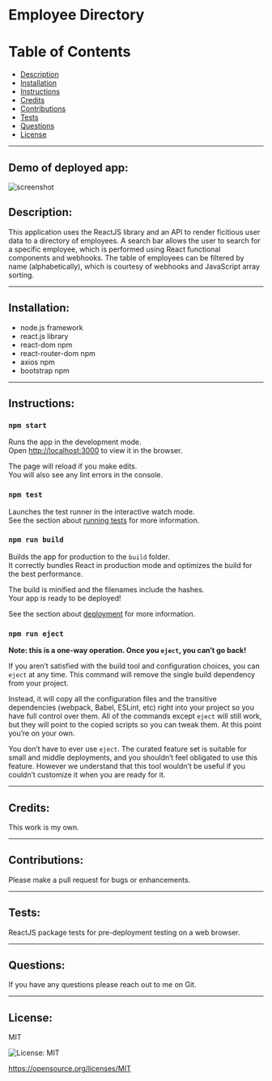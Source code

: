# Employee Directory

# Table of Contents
- [Description](#description)
- [Installation](#installation)
- [Instructions](#instructions)
- [Credits](#credits)
- [Contributions](#contributions)
- [Tests](#tests)
- [Questions](#questions)
- [License](#license)
---
## Demo of deployed app:
![screenshot](./media/demo.gif)

## Description:

This application uses the ReactJS library and an API to render ficitious user data to 
a directory of employees. A search bar allows the user to search for a specific employee, 
which is performed using React functional components and webhooks. The table of employees
can be filtered by name (alphabetically), which  is courtesy of webhooks and JavaScript
array sorting.

---

## Installation:
* node.js framework
* react.js library
* react-dom npm
* react-router-dom npm
* axios npm
* bootstrap npm

---
## Instructions:
### `npm start`

Runs the app in the development mode.\
Open [http://localhost:3000](http://localhost:3000) to view it in the browser.

The page will reload if you make edits.\
You will also see any lint errors in the console.

### `npm test`

Launches the test runner in the interactive watch mode.\
See the section about [running tests](https://facebook.github.io/create-react-app/docs/running-tests) for more information.

### `npm run build`

Builds the app for production to the `build` folder.\
It correctly bundles React in production mode and optimizes the build for the best performance.

The build is minified and the filenames include the hashes.\
Your app is ready to be deployed!

See the section about [deployment](https://facebook.github.io/create-react-app/docs/deployment) for more information.

### `npm run eject`

**Note: this is a one-way operation. Once you `eject`, you can’t go back!**

If you aren’t satisfied with the build tool and configuration choices, you can `eject` at any time. This command will remove the single build dependency from your project.

Instead, it will copy all the configuration files and the transitive dependencies (webpack, Babel, ESLint, etc) right into your project so you have full control over them. All of the commands except `eject` will still work, but they will point to the copied scripts so you can tweak them. At this point you’re on your own.

You don’t have to ever use `eject`. The curated feature set is suitable for small and middle deployments, and you shouldn’t feel obligated to use this feature. However we understand that this tool wouldn’t be useful if you couldn’t customize it when you are ready for it.

---
## Credits:
This work is my own.

---
## Contributions:
Please make a pull request for bugs or enhancements.

---
## Tests:

ReactJS package tests for pre-deployment testing on a web browser.

---
## Questions:  
If you have any questions please reach out to me on Git.

---
## License:  

MIT  

![License: MIT](https://img.shields.io/badge/License-MIT-yellow.svg)  

https://opensource.org/licenses/MIT